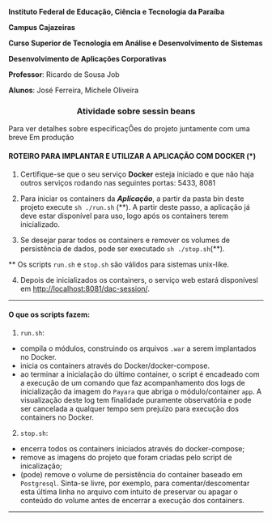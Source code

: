 **Instituto Federal de Educação, Ciência e Tecnologia da Paraíba**

**Campus Cajazeiras**

**Curso Superior de Tecnologia em Análise e Desenvolvimento de Sistemas**

**Desenvolvimento de Aplicações Corporativas**

**Professor**: Ricardo de Sousa Job

**Alunos**: José Ferreira, Michele Oliveira

<h3 align="center">
  Atividade sobre sessin beans
</h3>

Para ver detalhes sobre especificaçÕes do projeto juntamente com uma breve
 Em produção



#### ROTEIRO PARA IMPLANTAR E UTILIZAR A APLICAÇÃO COM DOCKER (*)




1. Certifique-se que o seu serviço **Docker** esteja iniciado e que não haja outros serviços rodando nas seguintes portas: 5433, 8081

2. Para iniciar os containers da ***Aplicação***, a partir da pasta bin deste projeto execute `sh ./run.sh` (\*\*). A partir deste passo, a aplicação já deve estar disponível para uso, logo após os containers terem inicializado.

3. Se desejar parar todos os containers e remover os volumes de persistência de dados, pode ser executado `sh ./stop.sh`(\*\*).

  \*\* Os scripts `run.sh` e `stop.sh` são válidos para sistemas unix-like.


4. Depois de inicializados os containers, o serviço web estará disponívesl em [http://localhost:8081/dac-session/](http://localhost:8081/dac-session/).

  
<hr>

#### O que os scripts fazem:


1. `run.sh`:
  - compila o módulos, construindo os arquivos `.war` a serem implantados no Docker.
  - inicia os containers através do Docker/docker-compose.
  - ao terminar a inicialação do último container, o script é encadeado com a execução de um comando que faz acompanhamento dos logs de inicialização da imagem do `Payara` que abriga o módulo/container `app`. A visualização deste log tem finalidade puramente observatória e pode ser cancelada a qualquer tempo sem prejuízo para execução dos containers no Docker.

2. `stop.sh`:
  - encerra todos os containers iniciados através do docker-compose;
  - remove as imagens do projeto que foram criadas pelo script de inicalização;
  - (pode) remove o volume de persistência do container baseado em `Postgresql`. Sinta-se livre, por exemplo, para comentar/descomentar esta última linha no arquivo com intuito de preservar ou apagar o conteúdo do volume antes de encerrar a execução dos containers.
<hr>

 

